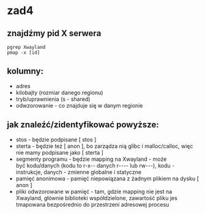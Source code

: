 # zad4

## znajdźmy pid X serwera
```
pgrep Xwayland
pmap -x [id]
```

## kolumny:
- adres
- kilobajty (rozmiar danego regionu)
- tryb/uprawnienia (s - shared)
- odwzorowanie - co znajduje się w danym regionie

## jak znaleźć/zidentyfikować powyższe:
- stos - będzie podpisane [ stos ]
- sterta - będzie też [ anon ], bo zarządza nią glibc i malloc/calloc, więc nie mamy podpisane jako [ sterta ]
- segmenty programu - będzie mapping na Xwayland - może być kodu/danych (kodu to r-x-- danych r---- lub rw---), kodu - instrukcje, danych - zmienne globalne i statyczne
- pamięć anonimowa - pamięć niepowiązana z żadnym plikiem na dysku [ anon ]
- pliki odwzorowane w pamięć - tam, gdzie mapping nie jest na Xwayland, głównie biblioteki współdzielone, zawartość pliku jes tmapowana bezpośrednio do przestrzeni adresowej procesu
